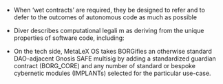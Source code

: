 - When ‘wet contracts’ are required, they be designed to refer and to defer to the outcomes of autonomous code as much as possible

- Diver describes computational legali       m as deriving from the unique properties of software code, including:

- On the tech side, MetaLeX OS takes BORGifies an otherwise standard DAO-adjacent Gnosis SAFE multisig by adding a standardized guardian contract (BORG_CORE) and any number of standard or bespoke cybernetic modules (IMPLANTs) selected for the particular use-case.